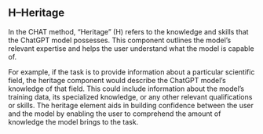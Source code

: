 ## H–Heritage

In the CHAT method, “Heritage” (H) refers to the knowledge and skills that the ChatGPT model possesses. This component outlines the model’s relevant expertise and helps the user understand what the model is capable of.

For example, if the task is to provide information about a particular scientific field, the heritage component would describe the ChatGPT model’s knowledge of that field. This could include information about the model’s training data, its specialized knowledge, or any other relevant qualifications or skills. The heritage element aids in building confidence between the user and the model by enabling the user to comprehend the amount of knowledge the model brings to the task.